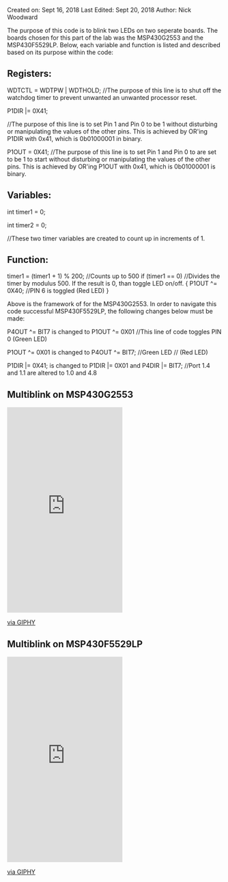 

Created on: Sept 16, 2018
Last Edited: Sept 20, 2018
Author: Nick Woodward

The purpose of this code is to blink two LEDs on two seperate boards. The boards chosen for this part of the lab was the MSP430G2553 and the MSP430F5529LP. Below, each variable and function is listed and described based on its purpose within the code:

## Registers:

WDTCTL = WDTPW | WDTHOLD;
//The purpose of this line is to shut off the watchdog timer to prevent unwanted an unwanted processor reset.

P1DIR |= 0X41; 

//The purpose of this line is to set Pin 1 and Pin 0 to be 1 without disturbing or manipulating the values of the other pins. This is achieved by OR'ing P1DIR with 0x41, which is 0b01000001 in binary. 

P1OUT = 0X41; 
//The purpose of this line is to set Pin 1 and Pin 0 to are set to be 1 to start without disturbing or manipulating the values of the other pins. This is achieved by OR'ing P1OUT with 0x41, which is 0b01000001 is binary.

## Variables: 

int timer1 = 0;

int timer2 = 0;

//These two timer variables are created to count up in increments of 1.

## Function:

timer1 = (timer1 + 1) % 200; //Counts up to 500
        if (timer1 == 0) //Divides the timer by modulus 500. If the result is 0, than toggle LED on/off. 
        {
            P1OUT ^= 0X40; //PIN 6 is toggled (Red LED)
        }


Above is the framework of for the MSP430G2553. In order to navigate this code successful MSP430F5529LP, the following changes below must be made:

  P4OUT ^= BIT7 is changed to  P1OUT ^= 0X01 //This line of code toggles PIN 0 (Green LED)
  
  P1OUT ^= 0X01 is changed to P4OUT ^= BIT7; //Green LED // (Red LED)
  
  P1DIR |= 0X41; is changed to P1DIR |= 0X01 and P4DIR |= BIT7;    //Port 1.4 and 1.1 are altered to 1.0 and 4.8
                            
                               
  ## Multiblink on MSP430G2553
  
  <iframe src="https://giphy.com/embed/wZCZQX8a9lBWJp63sP" width="270" height="480" frameBorder="0" class="giphy-embed" allowFullScreen></iframe><p><a href="https://giphy.com/gifs/wZCZQX8a9lBWJp63sP">via GIPHY</a></p>
  
  ## Multiblink on MSP430F5529LP
  
  <iframe src="https://giphy.com/embed/x49KAJ4CqSOopOSf8t" width="270" height="480" frameBorder="0" class="giphy-embed" allowFullScreen></iframe><p><a href="https://giphy.com/gifs/x49KAJ4CqSOopOSf8t">via GIPHY</a></p>
  
  
